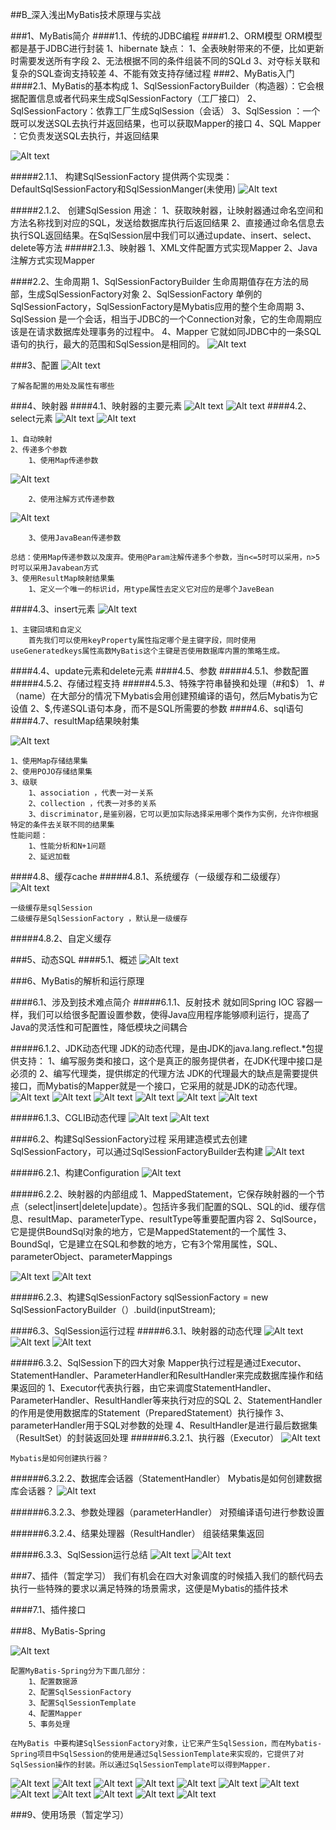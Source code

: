 
##B_深入浅出MyBatis技术原理与实战

###1、MyBatis简介
####1.1、传统的JDBC编程
####1.2、ORM模型
	ORM模型都是基于JDBC进行封装
	1、hibernate
		缺点：
			1、全表映射带来的不便，比如更新时需要发送所有字段
			2、无法根据不同的条件组装不同的SQLd
			3、对夺标关联和复杂的SQL查询支持较差
			4、不能有效支持存储过程
###2、MyBatis入门
####2.1、MyBatis的基本构成
	1、SqlSessionFactoryBuilder（构造器）：它会根据配置信息或者代码来生成SqlSessionFactory（工厂接口）
	2、SqlSessionFactory：依靠工厂生成SqlSession（会话）
	3、SqlSession ：一个既可以发送SQL去执行并返回结果，也可以获取Mapper的接口
	4、SQL Mapper ：它负责发送SQL去执行，并返回结果

![Alt text](./1558258676822.png)

#####2.1.1、	构建SqlSessionFactory
	提供两个实现类：DefaultSqlSessionFactory和SqlSessionManger(未使用)
![Alt text](./1558424029986.png)


#####2.1.2、	创建SqlSession
	用途：
		1、获取映射器，让映射器通过命名空间和方法名称找到对应的SQL，发送给数据库执行后返回结果
		2、直接通过命名信息去执行SQL返回结果。在SqlSession层中我们可以通过update、insert、select、delete等方法
#####2.1.3、映射器
	1、XML文件配置方式实现Mapper
	2、Java注解方式实现Mapper

####2.2、生命周期
	1、SqlSessionFactoryBuilder
		生命周期值存在方法的局部，生成SqlSessionFactory对象
	2、SqlSessionFactory
		单例的SqlSessionFactory，SqlSessionFactory是Mybatis应用的整个生命周期
	3、SqlSession
		是一个会话，相当于JDBC的一个Connection对象，它的生命周期应该是在请求数据库处理事务的过程中。
	4、Mapper
		它就如同JDBC中的一条SQL语句的执行，最大的范围和SqlSession是相同的。
![Alt text](./1558425444533.png)


###3、配置
![Alt text](./1558425672551.png)
	
	了解各配置的用处及属性有哪些

###4、映射器
####4.1、映射器的主要元素
![Alt text](./1558426863354.png)
![Alt text](./1558426874318.png)
####4.2、select元素
![Alt text](./1558489105079.png)
![Alt text](./1558489120328.png)

	1、自动映射
	2、传递多个参数
		1、使用Map传递参数
![Alt text](./1558489535476.png)

		2、使用注解方式传递参数
![Alt text](./1558489603034.png)

		3、使用JavaBean传递参数

	总结：使用Map传递参数以及废弃。使用@Param注解传递多个参数，当n<=5时可以采用，n>5时可以采用Javabean方式
	3、使用ResultMap映射结果集
		1、定义一个唯一的标识id，用type属性去定义它对应的是哪个JaveBean

####4.3、insert元素
![Alt text](./1558490294124.png)

	1、主键回填和自定义
		首先我们可以使用keyProperty属性指定哪个是主键字段，同时使用useGeneratedkeys属性高数MyBatis这个主键是否使用数据库内置的策略生成。

####4.4、update元素和delete元素
####4.5、参数
#####4.5.1、参数配置
#####4.5.2、存储过程支持
#####4.5.3、特殊字符串替换和处理（#和$）
	1、#（name）在大部分的情况下Mybatis会用创建预编译的语句，然后Mybatis为它设值
	2、$,传递SQL语句本身，而不是SQL所需要的参数
####4.6、sql语句
####4.7、resultMap结果映射集

![Alt text](./1558491625344.png)

	1、使用Map存储结果集
	2、使用POJO存储结果集
	3、级联
		1、association ，代表一对一关系
		2、collection ，代表一对多的关系
		3、discriminator,是鉴别器，它可以更加实际选择采用哪个类作为实例，允许你根据特定的条件去关联不同的结果集
	性能问题：
		1、性能分析和N+1问题
		2、延迟加载

####4.8、缓存cache
#####4.8.1、系统缓存（一级缓存和二级缓存）
![Alt text](./1558492987273.png)
	
	一级缓存是sqlSession
	二级缓存是SqlSessionFactory ，默认是一级缓存
	
#####4.8.2、自定义缓存


###5、动态SQL
####5.1、概述
![Alt text](./1558493502184.png)


###6、MyBatis的解析和运行原理

####6.1、涉及到技术难点简介
#####6.1.1、反射技术
		就如同Spring IOC 容器一样，我们可以给很多配置设置参数，使得Java应用程序能够顺利运行，提高了Java的灵活性和可配置性，降低模块之间耦合

#####6.1.2、JDK动态代理
	JDK的动态代理，是由JDK的java.lang.reflect.*包提供支持：
		1、编写服务类和接口，这个是真正的服务提供者，在JDK代理中接口是必须的
		2、编写代理类，提供绑定的代理方法
	JDK的代理最大的缺点是需要提供接口，而Mybatis的Mapper就是一个接口，它采用的就是JDK的动态代理。
![Alt text](./1558494753634.png)
![Alt text](./1558494775426.png)
![Alt text](./1558494795513.png)
![Alt text](./1558494818225.png)
![Alt text](./1558494832748.png)
![Alt text](./1558494840209.png)



#####6.1.3、CGLIB动态代理
![Alt text](./1558495011688.png)
![Alt text](./1558495026406.png)
	


####6.2、构建SqlSessionFactory过程
	采用建造模式去创建SqlSessionFactory，可以通过SqlSessionFactoryBuilder去构建
![Alt text](./1558496299195.png)

#####6.2.1、构建Configuration
![Alt text](./1558496525456.png)


#####6.2.2、映射器的内部组成
	1、MappedStatement，它保存映射器的一个节点（select|insert|delete|update）。包括许多我们配置的SQL、SQL的id、缓存信息、resultMap、parameterType、resultType等重要配置内容
	2、SqlSource，它是提供BoundSql对象的地方，它是MappedStatement的一个属性
	3、BoundSql，它是建立在SQL和参数的地方，它有3个常用属性，SQL、parameterObject、parameterMappings

![Alt text](./1558496963559.png)
![Alt text](./1558497087655.png)

#####6.2.3、构建SqlSessionFactory
	sqlSessionFactory = new SqlSessionFactoryBuilder（）.build(inputStream);
	
####6.3、SqlSession运行过程
#####6.3.1、映射器的动态代理
![Alt text](./1558503991315.png)
![Alt text](./1558504002657.png)
![Alt text](./1558504017174.png)

#####6.3.2、SqlSession下的四大对象
	Mapper执行过程是通过Executor、StatementHandler、ParameterHandler和ResultHandler来完成数据库操作和结果返回的
	1、Executor代表执行器，由它来调度StatementHandler、ParameterHandler、ResultHandler等来执行对应的SQL
	2、StatementHandler的作用是使用数据库的Statement（PreparedStatement）执行操作
	3、parameterHandler用于SQL对参数的处理
	4、ResultHandler是进行最后数据集（ResultSet）的封装返回处理
######6.3.2.1、执行器（Executor）
![Alt text](./1558504661187.png)
		
	Mybatis是如何创建执行器？
######6.3.2.2、数据库会话器（StatementHandler）
	Mybatis是如何创建数据库会话器？
![Alt text](./1558505352073.png)

######6.3.2.3、参数处理器（parameterHandler）
	对预编译语句进行参数设置
	
######6.3.2.4、结果处理器（ResultHandler）
	组装结果集返回

#####6.3.3、SqlSession运行总结
![Alt text](./1558505781753.png)
![Alt text](./1558505831729.png)



###7、插件（暂定学习）
	我们有机会在四大对象调度的时候插入我们的额代码去执行一些特殊的要求以满足特殊的场景需求，这便是Mybatis的插件技术
	
####7.1、插件接口


###8、MyBatis-Spring

![Alt text](./1558506922844.png)
	
	配置MyBatis-Spring分为下面几部分：
		1、配置数据源
		2、配置SqlSessionFactory
		3、配置SqlSessionTemplate
		4、配置Mapper
		5、事务处理

	在MyBatis 中要构建SqlSessionFactory对象，让它来产生SqlSession，而在Mybatis-Spring项目中SqlSession的使用是通过SqlSessionTemplate来实现的，它提供了对SqlSession操作的封装。所以通过SqlSessionTemplate可以得到Mapper.
![Alt text](./1558507752495.png)
![Alt text](./1558507775358.png)
![Alt text](./1558507794599.png)
![Alt text](./1558507808394.png)
![Alt text](./1558507824957.png)
![Alt text](./1558507841577.png)
![Alt text](./1558507858030.png)
![Alt text](./1558507890820.png)
![Alt text](./1558507908728.png)
![Alt text](./1558507923182.png)
![Alt text](./1558507951569.png)
![Alt text](./1558507966709.png)



###9、使用场景（暂定学习）

